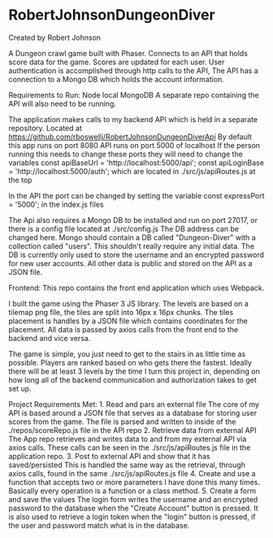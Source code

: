 # RobertJohnsonDungeonDiver

Created by Robert Johnson

A Dungeon crawl game built with Phaser.
Connects to an API that holds score data for the game.
Scores are updated for each user.
User authentication is accomplished through http calls to the API,
The API has a connection to a Mongo DB which holds the account information.

Requirements to Run:
Node
local MongoDB
A separate repo containing the API will also need to be running.

The application makes calls to my backend API which is held in a separate repository.
Located at https://github.com/rboswellj/RobertJohnsonDungeonDiverApi
By default this app runs on port 8080 API runs on port 5000 of localhost
If the person running this needs to change these ports they will need to change the variables
const apiBaseUrl = 'http://localhost:5000/api';
const apiLoginBase = 'http://localhost:5000/auth';
which are located in ./src/js/apiRoutes.js at the top

In the API the port can be changed by setting the variable 
const expressPort = '5000';
in the index.js files

The Api also requires a Mongo DB to be installed and run on port 27017, or there is a config file located at ./src/config.js
The DB address can be changed here. Mongo should contain a DB called "Dungeon-Diver" with a collection called "users".
This shouldn't really require any initial data. The DB is currently only used to store the username and an encrypted password
for new user accounts. All other data is public and stored on the API as a JSON file.


Frontend:
This repo contains the front end application which uses Webpack.

I built the game using the Phaser 3 JS library.
The levels are based on a tilemap png file, the tiles are split into 16px x 16px chunks.
The tiles placement is handles by a JSON file which contains coordinates for the placement.
All data is passed by axios calls from the front end to the backend and vice versa.

The game is simple, you just need to get to the stairs in as little time as possible.
Players are ranked based on who gets there the fastest. Ideally there will be at least 3 levels
by the time I turn this project in, depending on how long all of the backend communication and
authorization takes to get set up.

Project Requirements Met:
    1. Read and pars an external file
        The core of my API is based around a JSON file that serves as a database for storing user scores from the game.
        The file is parsed and written to inside of the ./repos/scoreRepo.js file in the API repo
    2. Retrieve data from external API
        The App repo retrieves and writes data to and from my external API via axios calls. These calls can be seen
        in the ./src/js/apiRoutes.js file in the application repo.
    3. Post to external API and show that it has saved/persisted
        This is handled the same way as the retrieval, through axios calls, found in the same ./src/js/apiRoutes.js file
    4. Create and use a function that accepts two or more parameters
        I have done this many times. Basically every operation is a function or a class method.
    5. Create a form and save the values
        The login form writes the username and an encrypted password to the database when the "Create Account" button
        is pressed. It is also used to retrieve a login token when the "login" button is pressed, if the user and password
        match what is in the database.
    
    




